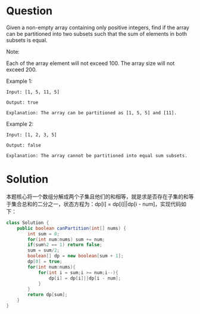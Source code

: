 # Question
Given a non-empty array containing only positive integers, find if the array can be partitioned into two subsets such that the sum of elements in both subsets is equal.

Note:

Each of the array element will not exceed 100.
The array size will not exceed 200.
 

Example 1:

    Input: [1, 5, 11, 5]
    
    Output: true
    
    Explanation: The array can be partitioned as [1, 5, 5] and [11].
 

Example 2:

    Input: [1, 2, 3, 5]
    
    Output: false
    
    Explanation: The array cannot be partitioned into equal sum subsets.

# Solution
本题核心将一个数组分解成两个子集且他们的和相等，就是求是否存在子集的和等于集合总和的二分之一，状态方程为：dp[i] = dp[i]||dp[i - num]，实现代码如下：
```java
class Solution {
    public boolean canPartition(int[] nums) {
        int sum = 0;
        for(int num:nums) sum += num;
        if(sum%2 == 1) return false;
        sum = sum/2;
        boolean[] dp = new boolean[sum + 1];
        dp[0] = true;
        for(int num:nums){
            for(int i = sum;i >= num;i--){
                dp[i] = dp[i]||dp[i - num];
            }
        }
        return dp[sum];
    }
}
```